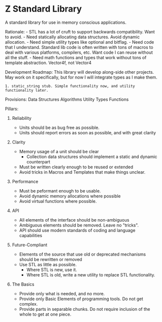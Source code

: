 # Z Standard Library
A standard library for use in memory conscious applications. 

Rationale:
	- STL has a lot of cruft to support backwards compatibility. Want to avoid.
	- Need statically allocating data structures. Avoid dynamic allocation.
	- Need simple utility types like optional and bitflag.
	- Need code that I understand. Standard lib code is often written with tons of macros to deal with various platforms, compilers, etc. Want code I can reuse without all the stuff.
	- Need math functions and types that work without tons of template abstraction. Vector4f, not Vector4<float>
	
Development Roadmap:
	This library will develop along-side other projects. May work on it specifically, but for now I will integrate types as I make them.
	
	1. static_string stub. Simple functionality now, and utility functionality later.

Provisions:
	Data Structures
	Algorithms
	Utility Types
	Functions

Pillars:

1. Reliability
	- Units should be as bug free as possible.
	- Units should report errors as soon as possible, and with great clarity
	
2. Clarity
	- Memory usage of a unit should be clear
		- Collection data structures should implement a static and dynamic counterpart
	- Must be written clearly enough to be reused or extended
	- Avoid tricks in Macros and Templates that make things unclear.
	
3. Performance
	- Must be peformant enough to be usable.
	- Avoid dynamic memory allocations where possible
	- Avoid virtual functions where possible.

4. API
	- All elements of the interface should be non-ambiguous
	- Ambiguous elements should be removed. Leave no "tricks".
	- API should use modern standards of coding and language capabilities

5. Future-Compliant
	- Elements of the source that use old or deprecated mechanisms should be rewritten or removed
	- Use STL as little as possible. 
		- Where STL is new, use it.
		- Where STL is old, write a new utility to replace STL functionality.

6. The Basics
	- Provide only what is needed, and no more.
	- Provide only Basic Elements of programming tools. Do not get complex.
	- Provide parts in separable chunks. Do not require inclusion of the whole to get at one piece.
